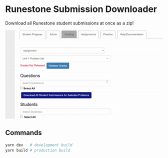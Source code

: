 # Runestone Submission Downloader

Download all Runestone student submissions at once as a zip!

![./demo.gif](./demo.gif)


## Commands
```bash
yarn dev   # development build
yarn build # production build
```